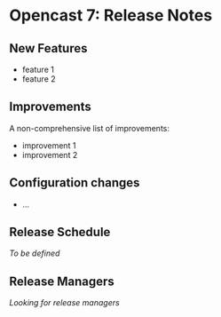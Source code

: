 Opencast 7: Release Notes
=========================

New Features
------------

- feature 1
- feature 2

Improvements
------------

A non-comprehensive list of improvements:

- improvement 1
- improvement 2

Configuration changes
---------------------

- …

Release Schedule
----------------

*To be defined*


Release Managers
----------------

*Looking for release managers*
